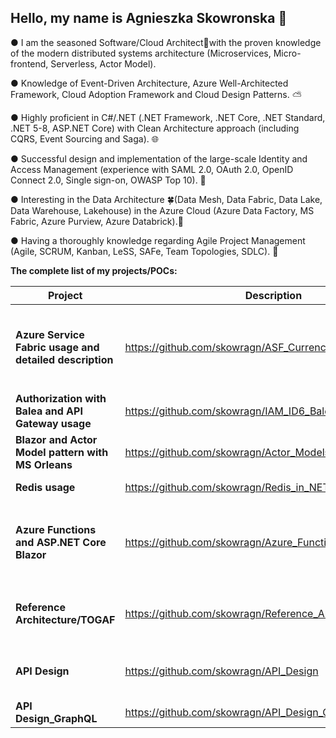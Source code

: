 ## Hello, my name is Agnieszka Skowronska 👋

● I am the seasoned Software/Cloud Architect🗼with the proven knowledge of the modern distributed systems architecture (Microservices, Micro-frontend, Serverless, Actor Model). 

● Knowledge of Event-Driven Architecture, Azure Well-Architected Framework, Cloud Adoption Framework and Cloud Design Patterns. ⛅

● Highly proficient in C#/.NET (.NET Framework, .NET Core, .NET Standard, .NET 5-8, ASP.NET Core) with Clean Architecture approach (including CQRS, Event Sourcing and Saga). 🌐

● Successful design and implementation of the large-scale Identity and Access Management (experience with SAML 2.0, OAuth 2.0, OpenID Connect 2.0, Single sign-on, OWASP Top 10). 🚀

● Interesting in the Data Architecture 🍀(Data Mesh, Data Fabric, Data Lake, Data Warehouse, Lakehouse) in the Azure Cloud (Azure Data Factory, MS Fabric, Azure Purview, Azure Databrick).🏢

● Having a thoroughly knowledge regarding Agile Project Management (Agile, SCRUM, Kanban, LeSS, SAFe, Team Topologies, SDLC). 🎃

**The complete list of my projects/POCs:**

| Project | Description | Framework/Solution | Status|
| --- | --- |---|---|
| **Azure Service Fabric usage and detailed description** | https://github.com/skowragn/ASF_CurrencyManager |**$${\color{green}Azure}$$** **$${\color{green}Service}$$** **$${\color{green}Fabric}$$**, **C# 12**, **ASP.NET Core 8 Web API**, **.NET 8**| **$${\color{blue}public}$$** |
| **Authorization with Balea and API Gateway usage**  | https://github.com/skowragn/IAM_ID6_Balea_with_APIGateway |Ocelot, YARP, Identity Server 6, Balea, **C# 12**, **ASP.NET Core 8 Web API**, **.NET 8**| **$${\color{blue}public}$$**  |
| **Blazor and Actor Model pattern with MS Orleans** | https://github.com/skowragn/Actor_Models_with_MSOrleans |MS Orleans, **ASP.NET Core 8 Blazor**, **C# 12**, **.NET 8**| **$${\color{blue}public}$$**  |
| **Redis usage** | https://github.com/skowragn/Redis_in_NET |RedisDB, **C# 12**, **ASP.NET Core 8 Web API**, **.NET 8**| **$${\color{blue}public}$$**  |
| **Azure Functions and ASP.NET Core Blazor** | https://github.com/skowragn/Azure_Functions_and_Blazor |**$${\color{green}Azure}$$** **$${\color{green}Functions}$$**, **ASP.NET Core 8 Blazor**, **ASP.NET Core 8 Web API**, **C# 12**, **.NET 8**| **$${\color{blue}private/}$$** **$${\color{green}under}$$** **$${\color{green}construction}$$**   |
| **Reference Architecture/TOGAF** | https://github.com/skowragn/Reference_Architecture | **TOGAF**, **C4**, **UML**, **ArchiMate**| **$${\color{blue}private/}$$** **$${\color{green}under}$$** **$${\color{green}construction}$$**  |
|**API Design**|https://github.com/skowragn/API_Design| **REST API, Minimal API and gRPC API** with ASP.NET Core 8 and ASP.NET Core 8 gRPC Service | **$${\color{blue}public/}$$** |
|**API Design_GraphQL**|https://github.com/skowragn/API_Design_GraphQL| **GraphQL API** with ASP.NET Core 8 Web API | **$${\color{blue}public}$$** |
